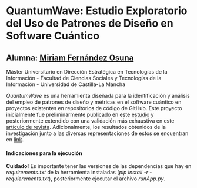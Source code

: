 # QuantumWave: Estudio Exploratorio del Uso de Patrones de Diseño en Software Cuántico

## Alumna: [Miriam Fernández Osuna](https://orcid.org/0009-0006-8697-3816)

Máster Universitario en Dirección Estratégica en Tecnologías de la Información - Facultad de Ciencias Sociales y Tecnologías de la Información - Universidad de Castilla-La Mancha

*QuantumWave* es una herramienta diseñada para la identificación y análisis del empleo de patrones de diseño y métricas en el software cuántico en proyectos existentes en repositorios de código de GitHub. Este proyecto inicialmente fue preliminarmente publicado en este [estudio](https://ieeexplore.ieee.org/document/10649787) y posteriormente extendido con una validación más exhaustiva en este [artículo de revista](https://doi.org/10.1007/s00607-025-01467-2). Adicionalmente, los resultados obtenidos de la investigación junto a las diversas representaciones de estos se encuentran en [link](https://doi.org/10.5281/zenodo.14217502).

#### Indicaciones para la ejecución
**Cuidado!** Es importante tener las versiones de las dependencias que hay en *requirements.txt* de la herramienta instaladas (*pip install -r -requierements.txt*), posteriormente ejecutar el archivo *runApp.py*.
